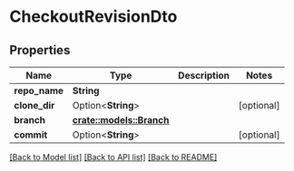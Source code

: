 # CheckoutRevisionDto

## Properties

Name | Type | Description | Notes
------------ | ------------- | ------------- | -------------
**repo_name** | **String** |  | 
**clone_dir** | Option<**String**> |  | [optional]
**branch** | [**crate::models::Branch**](Branch.md) |  | 
**commit** | Option<**String**> |  | [optional]

[[Back to Model list]](../README.md#documentation-for-models) [[Back to API list]](../README.md#documentation-for-api-endpoints) [[Back to README]](../README.md)


